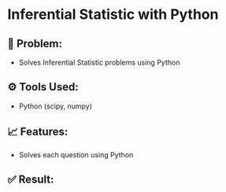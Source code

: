 # Inferential Statistic with Python

## 📝 Problem:
- Solves Inferential Statistic problems using Python

## ⚙️ Tools Used:
- Python (scipy, numpy)

## 📈 Features:
- Solves each question using Python

## ✅ Result:
